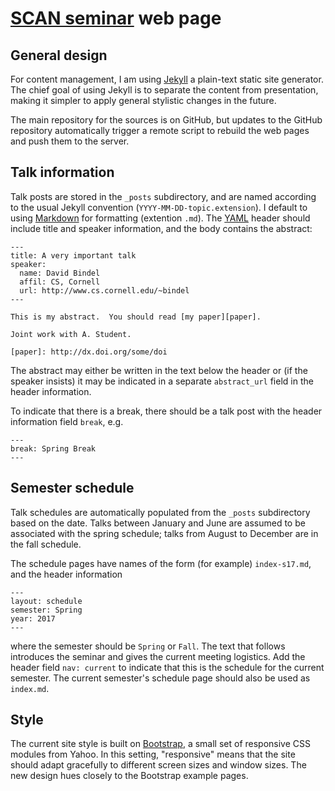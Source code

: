 # [SCAN seminar][scan] web page

## General design

For content management, I am using [Jekyll][jekyll] a plain-text
static site generator.  The chief goal of using Jekyll is to
separate the content from presentation, making it simpler to apply
general stylistic changes in the future.

The main repository for the sources is on GitHub, but updates to
the GitHub repository automatically trigger a remote script to
rebuild the web pages and push them to the server.

## Talk information

Talk posts are stored in the `_posts` subdirectory, and are named according
to the usual Jekyll convention (`YYYY-MM-DD-topic.extension`).
I default to using [Markdown][markdown] for formatting (extention `.md`).
The [YAML][yaml] header should include title and speaker information,
and the body contains the abstract:

    ---
    title: A very important talk
    speaker:
      name: David Bindel
      affil: CS, Cornell
      url: http://www.cs.cornell.edu/~bindel
    ---

    This is my abstract.  You should read [my paper][paper].

    Joint work with A. Student.

    [paper]: http://dx.doi.org/some/doi

The abstract may either be written in the text below the header or
(if the speaker insists) it may be indicated in a separate
`abstract_url` field in the header information.

To indicate that there is a break, there should be a talk post
with the header information field `break`, e.g.

    ---
    break: Spring Break
    ---

## Semester schedule

Talk schedules are automatically populated from the `_posts` subdirectory
based on the date.  Talks between January and June are assumed to be
associated with the spring schedule; talks from August to December are in
the fall schedule.

The schedule pages have names of the form (for example) `index-s17.md`,
and the header information

    ---
    layout: schedule
    semester: Spring
    year: 2017
    ---

where the semester should be `Spring` or `Fall`.  The text that follows
introduces the seminar and gives the current meeting logistics.  Add the
header field `nav: current` to indicate that this is the schedule for the
current semester.  The current semester's schedule page should also be
used as `index.md`.

## Style

The current site style is built on [Bootstrap][bootstrap], a small set of
responsive CSS modules from Yahoo.  In this setting, "responsive"
means that the site should adapt gracefully to different screen sizes
and window sizes.  The new design hues closely to the Bootstrap example
pages.

[scan]: http://cse.cornell.edu/scan
[jekyll]: http://jekyllrb.com/
[markdown]: https://daringfireball.net/projects/markdown/
[yaml]: http://jekyllrb.com/docs/frontmatter/
[bootstrap]: http://getbootstrap.com/
